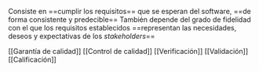 Consiste en ==cumplir los requisitos== que se esperan del software, ==de forma consistente y predecible==
También depende del grado de fidelidad con el que los requisitos establecidos ==representan las necesidades, deseos y expectativas de los *stakeholders*==

[[Garantía de calidad]]
[[Control de calidad]]
[[Verificación]]
[[Validación]]
[[Calificación]]
